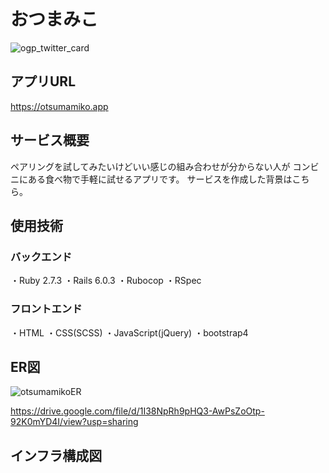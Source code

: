# __おつまみこ__

![ogp_twitter_card](https://user-images.githubusercontent.com/76991496/125198781-4711ef80-e29e-11eb-8986-97ce6bf8f35a.png)

## アプリURL

https://otsumamiko.app

## サービス概要

ペアリングを試してみたいけどいい感じの組み合わせが分からない人が コンビニにある食べ物で手軽に試せるアプリです。
サービスを作成した背景はこちら。

## 使用技術

### バックエンド

・Ruby 2.7.3
・Rails 6.0.3
・Rubocop
・RSpec

### フロントエンド

・HTML
・CSS(SCSS)
・JavaScript(jQuery)
・bootstrap4

## ER図

![otsumamikoER](https://user-images.githubusercontent.com/76991496/125198923-e8994100-e29e-11eb-8693-6af35b00b494.png)

https://drive.google.com/file/d/1I38NpRh9pHQ3-AwPsZoOtp-92K0mYD4I/view?usp=sharing

## インフラ構成図

